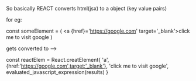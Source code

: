 So basically REACT converts html(jsx) to a object (key value pairs)

for eg: 

const someElement = (
<a {href}='https://google.com' target='_blank'>click me to visit google</a>
)

gets converted to -->

const reactElem = React.creatElement{
    'a',
    {href:'https://google.com',target:'_blank'},
    'click me to visit google',
     evaluated_javascript_expression(results)
}
